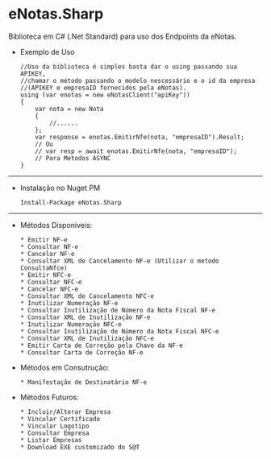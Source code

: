 # eNotas.Sharp
Biblioteca em C# (.Net Standard) para uso dos Endpoints da eNotas.

- Exemplo de Uso
    ```
    //Uso da biblioteca é simples basta dar o using passando sua APIKEY, 
    //chamar o método passando o modelo nescessário e o id da empresa 
    //(APIKEY e empresaID fornecidos pela eNotas).
    using (var enotas = new eNotasClient("apiKey"))
    {
        var nota = new Nota
        {
            //......
        };
        var response = enotas.EmitirNfe(nota, "empresaID").Result;
        // Ou
        // var resp = await enotas.EmitirNfe(nota, "empresaID");
        // Para Metodos ASYNC
    }
    ```

--------------------------------------------------------------------------------------------------
- Instalação no Nuget PM
    ```
    Install-Package eNotas.Sharp
    ```
--------------------------------------------------------------------------------------------------

- Métodos Disponíveis:
    ```
    * Emitir NF-e
    * Consultar NF-e
    * Cancelar NF-e
    * Consultar XML de Cancelamento NF-e (Utilizar o metodo ConsultaNfce)
    * Emitir NFC-e
    * Consultar NFC-e
    * Cancelar NFC-e
    * Consultar XML de Cancelamento NFC-e
    * Inutilizar Numeração NF-e
    * Consultar Inutilização de Número da Nota Fiscal NF-e
    * Consultar XML de Inutilização NF-e
    * Inutilizar Numeração NFC-e
    * Consultar Inutilização de Número da Nota Fiscal NFC-e
    * Consultar XML de Inutilização NFC-e
    * Emitir Carta de Correção pela Chave da NF-e
    * Consultar Carta de Correção NF-e
    ```

- Métodos em Consutrução:
    ```
    * Manifestação de Destinatário NF-e
    ```

- Métodos Futuros:
    ```
    * Incluir/Alterar Empresa
    * Vincular Certificado
    * Vincular Logotipo
    * Consultar Empresa
    * Listar Empresas
    * Download EXE customizado do S@T
    ```
